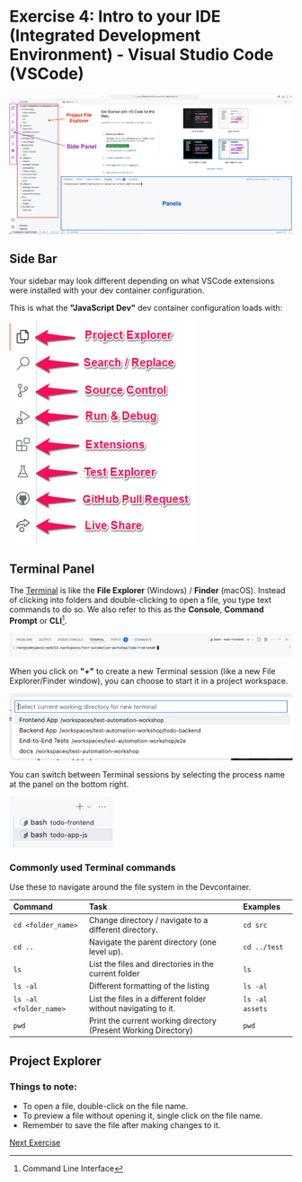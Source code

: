 # Exercise 4: Intro to your IDE (Integrated Development Environment) - Visual Studio Code (VSCode)

![Visual Studio Code](../images/vscode_intro.png)

## Side Bar

Your sidebar may look different depending on what VSCode extensions were installed with your dev container configuration.

This is what the **"JavaScript Dev"** dev container configuration loads with:

![Side Bar](../images/vscode_sidebar_with%20descriptions.png)

## Terminal Panel

The [Terminal](https://www.technigo.io/explained/what-is-the-terminal) is like the **File Explorer** (Windows) / **Finder** (macOS). Instead of clicking into folders and double-clicking to open a file, you type text commands to do so. We also refer to this as the **Console**, **Command Prompt** or **CLI**[^CLI].

![Terminal](../images/vscode_terminal.png)

When you click on **"+"** to create a new Terminal session (like a new File Explorer/Finder window), you can choose to start it in a project workspace.

![New Terminal Option](../images/vscode_new_terminal.png)

You can switch between Terminal sessions by selecting the process name at the panel on the bottom right.

![Terminal Session List](../images/vscode_terminal_navigate.png)

### Commonly used Terminal commands

Use these to navigate around the file system in the Devcontainer.

| Command                | Task                                                            | Examples        |
| :--------------------- | :-------------------------------------------------------------- | :-------------- |
| `cd <folder_name>`     | Change directory / navigate to a different directory.           | `cd src`        |
| `cd ..`                | Navigate the parent directory (one level up).                   | `cd ../test`    |
| `ls`                   | List the files and directories in the current folder            | `ls`            |
| `ls -al`               | Different formatting of the listing                             | `ls -al`        |
| `ls -al <folder_name>` | List the files in a different folder without navigating to it.  | `ls -al assets` |
| `pwd`                  | Print the current working directory (Present Working Directory) | `pwd`           |

## Project Explorer

### Things to note:

- To open a file, double-click on the file name.
- To preview a file without opening it, single click on the file name.
- Remember to save the file after making changes to it.

[Next Exercise](./exercise5.md)

[^CLI]: Command Line Interface
